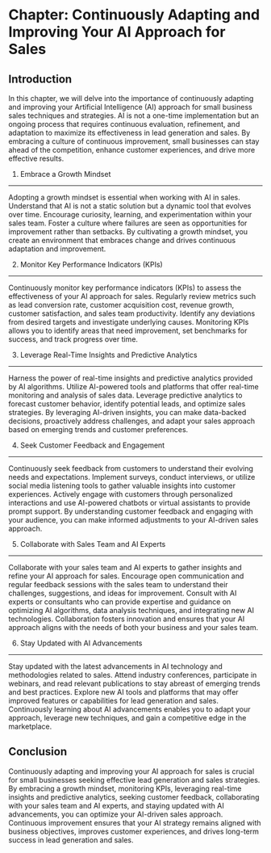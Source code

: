 Chapter: Continuously Adapting and Improving Your AI Approach for Sales
=======================================================================

Introduction
------------

In this chapter, we will delve into the importance of continuously adapting and improving your Artificial Intelligence (AI) approach for small business sales techniques and strategies. AI is not a one-time implementation but an ongoing process that requires continuous evaluation, refinement, and adaptation to maximize its effectiveness in lead generation and sales. By embracing a culture of continuous improvement, small businesses can stay ahead of the competition, enhance customer experiences, and drive more effective results.

1. Embrace a Growth Mindset
---------------------------

Adopting a growth mindset is essential when working with AI in sales. Understand that AI is not a static solution but a dynamic tool that evolves over time. Encourage curiosity, learning, and experimentation within your sales team. Foster a culture where failures are seen as opportunities for improvement rather than setbacks. By cultivating a growth mindset, you create an environment that embraces change and drives continuous adaptation and improvement.

2. Monitor Key Performance Indicators (KPIs)
--------------------------------------------

Continuously monitor key performance indicators (KPIs) to assess the effectiveness of your AI approach for sales. Regularly review metrics such as lead conversion rate, customer acquisition cost, revenue growth, customer satisfaction, and sales team productivity. Identify any deviations from desired targets and investigate underlying causes. Monitoring KPIs allows you to identify areas that need improvement, set benchmarks for success, and track progress over time.

3. Leverage Real-Time Insights and Predictive Analytics
-------------------------------------------------------

Harness the power of real-time insights and predictive analytics provided by AI algorithms. Utilize AI-powered tools and platforms that offer real-time monitoring and analysis of sales data. Leverage predictive analytics to forecast customer behavior, identify potential leads, and optimize sales strategies. By leveraging AI-driven insights, you can make data-backed decisions, proactively address challenges, and adapt your sales approach based on emerging trends and customer preferences.

4. Seek Customer Feedback and Engagement
----------------------------------------

Continuously seek feedback from customers to understand their evolving needs and expectations. Implement surveys, conduct interviews, or utilize social media listening tools to gather valuable insights into customer experiences. Actively engage with customers through personalized interactions and use AI-powered chatbots or virtual assistants to provide prompt support. By understanding customer feedback and engaging with your audience, you can make informed adjustments to your AI-driven sales approach.

5. Collaborate with Sales Team and AI Experts
---------------------------------------------

Collaborate with your sales team and AI experts to gather insights and refine your AI approach for sales. Encourage open communication and regular feedback sessions with the sales team to understand their challenges, suggestions, and ideas for improvement. Consult with AI experts or consultants who can provide expertise and guidance on optimizing AI algorithms, data analysis techniques, and integrating new AI technologies. Collaboration fosters innovation and ensures that your AI approach aligns with the needs of both your business and your sales team.

6. Stay Updated with AI Advancements
------------------------------------

Stay updated with the latest advancements in AI technology and methodologies related to sales. Attend industry conferences, participate in webinars, and read relevant publications to stay abreast of emerging trends and best practices. Explore new AI tools and platforms that may offer improved features or capabilities for lead generation and sales. Continuously learning about AI advancements enables you to adapt your approach, leverage new techniques, and gain a competitive edge in the marketplace.

Conclusion
----------

Continuously adapting and improving your AI approach for sales is crucial for small businesses seeking effective lead generation and sales strategies. By embracing a growth mindset, monitoring KPIs, leveraging real-time insights and predictive analytics, seeking customer feedback, collaborating with your sales team and AI experts, and staying updated with AI advancements, you can optimize your AI-driven sales approach. Continuous improvement ensures that your AI strategy remains aligned with business objectives, improves customer experiences, and drives long-term success in lead generation and sales.
